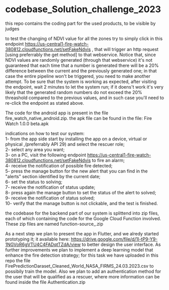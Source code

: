 # codebase_Solution_challenge_2023
this repo contains the coding part for the used products, to be visible by judges

to test the changing of NDVI value for all the zones try to simply click in this endpoint https://us-central1-fire-watch-380812.cloudfunctions.net/setFakeNdvis , that will trigger an http request [using preferrably the get method] to that webservice. Notice that, since NDVI values are randomly generated (through that webservice) it's not guaranteed that each time that a number is generated there will be a 20% difference between the current and the previously generated one; in that case the entire pipeline won't be triggered, you need to make another attempt.
To be sure that the system is working as expected, after visiting the endpoint, wait 2 minutes to let the system run; if it doens't work it's very likely that the generated random numbers do not exceed the 20% threashold compared to the previous values, and in such case you'll need to re-click the endpoint as stated above.

The code for the android app is present in the file fire_watch_native_android.zip.
the apk file can be found in the file: Fire Watch 1.0.0 beta.apk

indications on how to test our system: \
1- from the app side start by installing the app on a device, virtual or physical ,(preferrably API 29) and select the rescuer role;\
2- select any area you want;\
3- on a PC, visit the following endpoint https://us-central1-fire-watch-380812.cloudfunctions.net/setFakeNdvis to fire an alarm;\
4- receive the notification of possible fire detected;\
5- press the manage button for the new alert that you can find in the "alerts" section identified by the current date;\
6- set the status to solving;\
7- receive the notification of status update;\
8- press again the manage button to set the status of the alert to solved;\
9- receive the notification of status solved;\
10- verify that the manage button is not clickable, and the test is finished.


the codebase for the backend part of our system is splittend into zip files, each of which containing the code for the Google Cloud Function involved.
These zip files are named function-source_<function name>.zip


As a next step we plan to present the app in Flutter, and we alredy started prototyping it; it available here: https://drive.google.com/file/d/1I-tP9-Y9-1NGVoR6gVTU4C4FADqtTZdA/view to better design the user interface.
As further improvements we plan to implement a deep learning model that enhance the fire detection strategy; for this task we have uploaded in this repo the file FirePredictionDaraset_Cleaned_World_NASA_FIRMS_24.03.2023.csv to possibily train the model.
Also we plan to add an authentication method for the user that will be qualified as a rescuer, where more information can be found inside the file Authentication.zip
